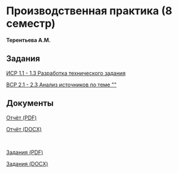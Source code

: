 # Производственная практика (8 семестр)
**Терентьева А.М.**


## Задания
<p><a href="">ИСР 1.1 - 1.3 Разработка технического задания</a></p>
<p><a href="">ВСР 2.1 - 2.3 Анализ источников по теме ""</a></p>


## Документы
<p><a href="">
  Отчёт (PDF)</a></p>
  
<p><a href="">
  Отчёт (DOCX)</a></p>
  <br>
  
  
<p><a href="">
  Задания (PDF)</a></p>

<p><a href="">
  Задания (DOCX)</a></p>
